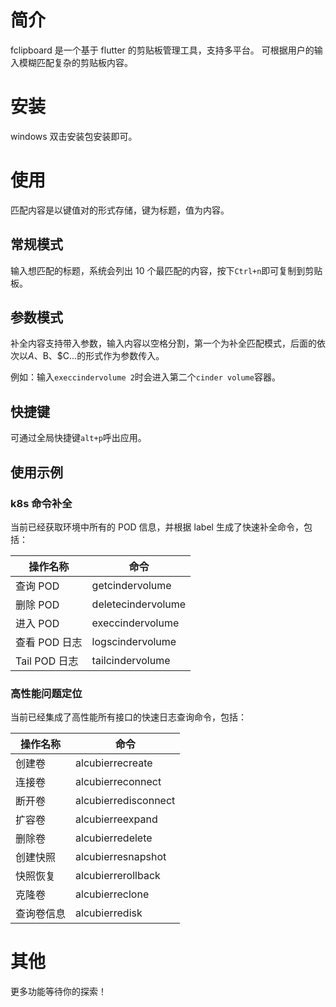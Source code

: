 # 简介

fclipboard 是一个基于 flutter 的剪贴板管理工具，支持多平台。
可根据用户的输入模糊匹配复杂的剪贴板内容。

# 安装

windows 双击安装包安装即可。

# 使用

匹配内容是以键值对的形式存储，键为标题，值为内容。

## 常规模式

输入想匹配的标题，系统会列出 10 个最匹配的内容，按下`Ctrl+n`即可复制到剪贴板。

## 参数模式

补全内容支持带入参数，输入内容以空格分割，第一个为补全匹配模式，后面的依次以$A、$B、$C...的形式作为参数传入。

例如：输入`execcindervolume 2`时会进入第二个`cinder volume`容器。

## 快捷键

可通过全局快捷键`alt+p`呼出应用。

## 使用示例

### k8s 命令补全

当前已经获取环境中所有的 POD 信息，并根据 label 生成了快速补全命令，包括：

| 操作名称      | 命令               |
| ------------- | ------------------ |
| 查询 POD      | getcindervolume    |
| 删除 POD      | deletecindervolume |
| 进入 POD      | execcindervolume   |
| 查看 POD 日志 | logscindervolume   |
| Tail POD 日志 | tailcindervolume   |

### 高性能问题定位

当前已经集成了高性能所有接口的快速日志查询命令，包括：

| 操作名称   | 命令                 |
| ---------- | -------------------- |
| 创建卷     | alcubierrecreate     |
| 连接卷     | alcubierreconnect    |
| 断开卷     | alcubierredisconnect |
| 扩容卷     | alcubierreexpand     |
| 删除卷     | alcubierredelete     |
| 创建快照   | alcubierresnapshot   |
| 快照恢复   | alcubierrerollback   |
| 克隆卷     | alcubierreclone      |
| 查询卷信息 | alcubierredisk       |

# 其他

更多功能等待你的探索！
